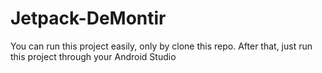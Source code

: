 # Jetpack-DeMontir
You can run this project easily, only by clone this repo. After that, just run this project through your Android Studio
